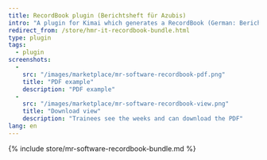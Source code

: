 ```yaml
---
title: RecordBook plugin (Berichtsheft für Azubis)
intro: "A plugin for Kimai which generates a RecordBook (German: Berichtsheft) for trainees."
redirect_from: /store/hmr-it-recordbook-bundle.html
type: plugin
tags:
  - plugin
screenshots:
  - 
    src: "/images/marketplace/mr-software-recordbook-pdf.png"
    title: "PDF example" 
    description: "PDF example" 
  - 
    src: "/images/marketplace/mr-software-recordbook-view.png"
    title: "Download view"
    description: "Trainees see the weeks and can download the PDF"
lang: en
---
```


{% include store/mr-software-recordbook-bundle.md %}

